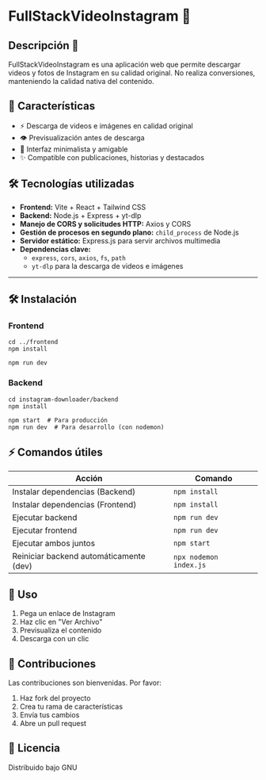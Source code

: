# FullStackVideoInstagram 📸

## Descripción 🎯

FullStackVideoInstagram es una aplicación web que permite descargar videos y fotos de Instagram en su calidad original. No realiza conversiones, manteniendo la calidad nativa del contenido.

## 🚀 Características

- ⚡ Descarga de videos e imágenes en calidad original
- 👁️ Previsualización antes de descarga
- 💫 Interfaz minimalista y amigable
- ✨ Compatible con publicaciones, historias y destacados

## 🛠 Tecnologías utilizadas

- **Frontend:** Vite + React + Tailwind CSS
- **Backend:** Node.js + Express + yt-dlp
- **Manejo de CORS y solicitudes HTTP:** Axios y CORS
- **Gestión de procesos en segundo plano:** `child_process` de Node.js
- **Servidor estático:** Express.js para servir archivos multimedia
- **Dependencias clave:**
  - `express`, `cors`, `axios`, `fs`, `path`
  - `yt-dlp` para la descarga de videos e imágenes

---

## 🛠️ Instalación

### Frontend

```
cd ../frontend
npm install

npm run dev

```

### Backend

```
cd instagram-downloader/backend
npm install

npm start  # Para producción
npm run dev  # Para desarrollo (con nodemon)

```

## ⚡ Comandos útiles

| Acción                                  | Comando                |
| --------------------------------------- | ---------------------- |
| Instalar dependencias (Backend)         | `npm install`          |
| Instalar dependencias (Frontend)        | `npm install`          |
| Ejecutar backend                        | `npm run dev`          |
| Ejecutar frontend                       | `npm run dev`          |
| Ejecutar ambos juntos                   | `npm start`            |
| Reiniciar backend automáticamente (dev) | `npx nodemon index.js` |

## 📖 Uso

1. Pega un enlace de Instagram
2. Haz clic en "Ver Archivo"
3. Previsualiza el contenido
4. Descarga con un clic

## 🤝 Contribuciones

Las contribuciones son bienvenidas. Por favor:

1. Haz fork del proyecto
2. Crea tu rama de características
3. Envía tus cambios
4. Abre un pull request

## 📄 Licencia

Distribuido bajo GNU
